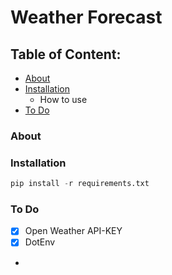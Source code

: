 # Weather Forecast

## Table of Content:
   - [About](#about)
   - [Installation](#installation) 
     - How to use
   - [To Do](#to_do)


### About


### Installation

```python
pip install -r requirements.txt
```

### To Do
- [X] Open Weather API-KEY
- [X] DotEnv
- 